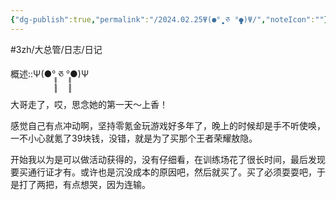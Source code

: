 ```yaml
---
{"dg-publish":true,"permalink":"/2024.02.25Ψ(●°̥̥̥̥̥̥̥̥ ཅ °̥̥̥̥̥̥̥̥●)Ψ/","noteIcon":""}
---
```



#3zh/大总管/日志/日记

概述::Ψ(●°̥̥̥̥̥̥̥̥ ཅ °̥̥̥̥̥̥̥̥●)Ψ

大哥走了，哎，思念她的第一天～上香！

感觉自己有点冲动啊，坚持零氪金玩游戏好多年了，晚上的时候却是手不听使唤，一不小心就氪了39块钱，没错，就是为了买那个王者荣耀敖隐。

开始我以为是可以做活动获得的，没有仔细看，在训练场花了很长时间，最后发现要买通行证才有。或许也是沉没成本的原因吧，然后就买了。买了必须耍耍吧，于是打了两把，有点想哭，因为连输。